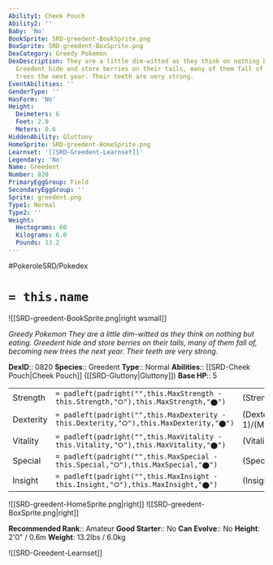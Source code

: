 ```yaml
---
Ability1: Cheek Pouch
Ability2: ''
Baby: 'No'
BookSprite: SRD-greedent-BookSprite.png
BoxSprite: SRD-greedent-BoxSprite.png
DexCategory: Greedy Pokemon
DexDescription: They are a little dim-witted as they think on nothing but eating.
  Greedent hide and store berries on their tails, many of them fall of, becoming new
  trees the next year. Their teeth are very strong.
EventAbilities: ''
GenderType: ''
HasForm: 'No'
Height:
  Deimeters: 6
  Feet: 2.0
  Meters: 0.6
HiddenAbility: Gluttony
HomeSprite: SRD-greedent-HomeSprite.png
Learnset: '[[SRD-Greedent-Learnset]]'
Legendary: 'No'
Name: Greedent
Number: 820
PrimaryEggGroup: Field
SecondaryEggGroup: ''
Sprite: greedent.png
Type1: Normal
Type2: ''
Weight:
  Hectograms: 60
  Kilograms: 6.0
  Pounds: 13.2
---
```


#PokeroleSRD/Pokedex

# `= this.name`

![[SRD-greedent-BookSprite.png|right wsmall]]

*Greedy Pokemon*
*They are a little dim-witted as they think on nothing but eating. Greedent hide and store berries on their tails, many of them fall of, becoming new trees the next year. Their teeth are very strong.*

**DexID**:: 0820
**Species**:: Greedent
**Type**:: Normal
**Abilities**:: [[SRD-Cheek Pouch|Cheek Pouch]] ([[SRD-Gluttony|Gluttony]])
**Base HP**:: 5

|           |                                                                                        |                                          |
| --------- | -------------------------------------------------------------------------------------- | ---------------------------------------- |
| Strength  | `= padleft(padright("",this.MaxStrength - this.Strength,"⭘"),this.MaxStrength,"⬤")`    | (Strength::3)/(MaxStrength::6)   |
| Dexterity | `= padleft(padright("",this.MaxDexterity - this.Dexterity,"⭘"),this.MaxDexterity,"⬤")` | (Dexterity:: 1)/(MaxDexterity::3) |
| Vitality  | `= padleft(padright("",this.MaxVitality - this.Vitality,"⭘"),this.MaxVitality,"⬤")`    | (Vitality::3)/(MaxVitality::6)   |
| Special   | `= padleft(padright("",this.MaxSpecial - this.Special,"⭘"),this.MaxSpecial,"⬤")`       | (Special::2)/(MaxSpecial::4)     |
| Insight   | `= padleft(padright("",this.MaxInsight - this.Insight,"⭘"),this.MaxInsight,"⬤")`       | (Insight::2)/(MaxInsight::5)     |

![[SRD-greedent-HomeSprite.png|right]]
![[SRD-greedent-BoxSprite.png|right]]

**Recommended Rank**:: Amateur
**Good Starter**:: No
**Can Evolve**:: No
**Height**: 2'0" / 0.6m
**Weight**: 13.2lbs / 6.0kg

![[SRD-Greedent-Learnset]]